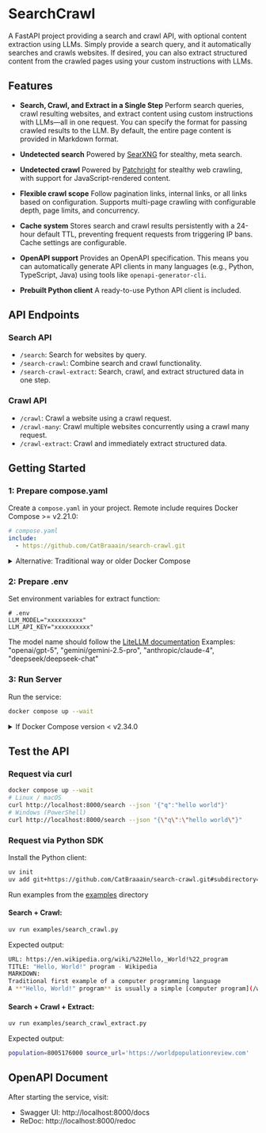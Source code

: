 # SearchCrawl

A FastAPI project providing a search and crawl API, with optional content extraction using LLMs.
Simply provide a search query, and it automatically searches and crawls websites.
If desired, you can also extract structured content from the crawled pages using your custom instructions with LLMs.


## Features

- **Search, Crawl, and Extract in a Single Step**
  Perform search queries, crawl resulting websites, and extract content using custom instructions with LLMs—all in one request.
  You can specify the format for passing crawled results to the LLM.
  By default, the entire page content is provided in Markdown format.

- **Undetected search**
  Powered by [SearXNG](https://github.com/searxng/searxng) for stealthy, meta search.

- **Undetected crawl**
  Powered by [Patchright](https://github.com/Kaliiiiiiiiii-Vinyzu/patchright) for stealthy web crawling, with support for JavaScript-rendered content.

- **Flexible crawl scope**
  Follow pagination links, internal links, or all links based on configuration.
  Supports multi-page crawling with configurable depth, page limits, and concurrency.

- **Cache system**
  Stores search and crawl results persistently with a 24-hour default TTL, preventing frequent requests from triggering IP bans. Cache settings are configurable.

- **OpenAPI support**
  Provides an OpenAPI specification.
  This means you can automatically generate API clients in many languages (e.g., Python, TypeScript, Java) using tools like `openapi-generator-cli`.

- **Prebuilt Python client**
  A ready-to-use Python API client is included.


## API Endpoints

### Search API
- `/search`: Search for websites by query.
- `/search-crawl`: Combine search and crawl functionality.
- `/search-crawl-extract`: Search, crawl, and extract structured data in one step.

### Crawl API
- `/crawl`: Crawl a website using a crawl request.
- `/crawl-many`: Crawl multiple websites concurrently using a crawl many request.
- `/crawl-extract`: Crawl and immediately extract structured data.

## Getting Started

### 1: Prepare compose.yaml
Create a `compose.yaml` in your project. Remote include requires Docker Compose >= v2.21.0:
```yaml
# compose.yaml
include:
  - https://github.com/CatBraaain/search-crawl.git
```

<details><summary>Alternative: Traditional way or older Docker Compose</summary>

```bash
git clone https://github.com/CatBraaain/search-crawl
cd search-crawl
```
</details>

### 2: Prepare .env
Set environment variables for extract function:
```dotenv
# .env
LLM_MODEL="xxxxxxxxxx"
LLM_API_KEY="xxxxxxxxxx"
```
The model name should follow the [LiteLLM documentation](https://docs.litellm.ai/docs/providers)
Examples: "openai/gpt-5", "gemini/gemini-2.5-pro", "anthropic/claude-4", "deepseek/deepseek-chat"

### 3: Run Server
Run the service:
```bash
docker compose up --wait
```

<details><summary>If Docker Compose version < v2.34.0</summary>

```bash
SET COMPOSE_EXPERIMENTAL_GIT_REMOTE=True
docker compose up --wait
```
</details>

## Test the API

### Request via curl
```bash
docker compose up --wait
# Linux / macOS
curl http://localhost:8000/search --json '{"q":"hello world"}'
# Windows (PowerShell)
curl http://localhost:8000/search --json "{\"q\":\"hello world\"}"
```

### Request via Python SDK
Install the Python client:
```bash
uv init
uv add git+https://github.com/CatBraaain/search-crawl.git#subdirectory=search_crawl_client
```

Run examples from the [examples](examples) directory

#### Search + Crawl:
```bash
uv run examples/search_crawl.py
```

Expected output:
```bash
URL: https://en.wikipedia.org/wiki/%22Hello,_World!%22_program
TITLE: "Hello, World!" program - Wikipedia
MARKDOWN:
Traditional first example of a computer programming language
A **"Hello, World!" program** is usually a simple [computer program](/wiki/Computer_program "Computer program") that emits (or displays) t...
```

#### Search + Crawl + Extract:
```bash
uv run examples/search_crawl_extract.py
```

Expected output:
```bash
population=8005176000 source_url='https://worldpopulationreview.com'
```

## OpenAPI Document
After starting the service, visit:
- Swagger UI: http://localhost:8000/docs
- ReDoc: http://localhost:8000/redoc
